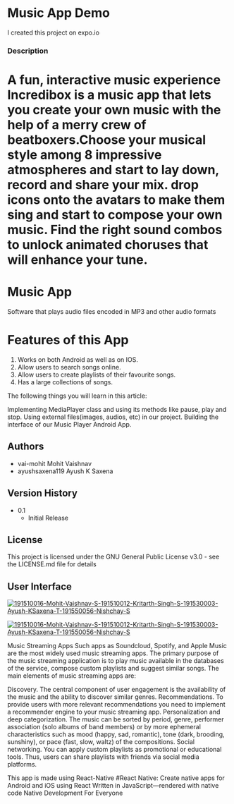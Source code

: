 
# Music App Demo
 I created this project on expo.io

### Description
A fun, interactive music experience
Incredibox is a music app that lets you create your own music with the help of a merry crew of beatboxers.Choose your musical style among 8 impressive atmospheres and start to lay down, record and share your mix.  drop icons onto the avatars to make them sing and start to compose your own music. Find the right sound combos to unlock animated choruses that will enhance your tune.
=======
# Music App 
Software that plays audio files encoded in MP3 and other audio formats

# Features of this App
1. Works on both Android as well as on IOS.
2. Allow users to search songs online.
3. Allow users to create playlists of their favourite songs. 
4. Has a large collections of songs. 
 
 
 The following things you will learn in this article:

Implementing MediaPlayer class and using its methods like pause, play and stop.
Using external files(images, audios, etc) in our project.
Building the interface of our Music Player Android App.

## Authors

* vai-mohit Mohit Vaishnav
* ayushsaxena119 Ayush K Saxena




## Version History


* 0.1
    * Initial Release

## License

This project is licensed under the GNU General Public License v3.0 - see the LICENSE.md file for details

## User Interface

<a href="https://ibb.co/2dx4fvx"><img src="https://i.ibb.co/2dx4fvx/191510016-Mohit-Vaishnav-S-191510012-Kritarth-Singh-S-191530003-Ayush-KSaxena-T-191550056-Nishchay-S.jpg" alt="191510016-Mohit-Vaishnav-S-191510012-Kritarth-Singh-S-191530003-Ayush-KSaxena-T-191550056-Nishchay-S" border="0"></a>

<a href="https://ibb.co/vqFyJjm"><img src="https://i.ibb.co/vqFyJjm/191510016-Mohit-Vaishnav-S-191510012-Kritarth-Singh-S-191530003-Ayush-KSaxena-T-191550056-Nishchay-S.jpg" alt="191510016-Mohit-Vaishnav-S-191510012-Kritarth-Singh-S-191530003-Ayush-KSaxena-T-191550056-Nishchay-S" border="0"></a>

Music Streaming Apps
Such apps as Soundcloud, Spotify, and Apple Music are the most widely used music streaming apps. The primary purpose of the music streaming application is to play music available in the databases of the service, compose custom playlists and suggest similar songs. The main elements of music streaming apps are:

Discovery. The central component of user engagement is the availability of the music and the ability to discover similar genres. 
Recommendations. To provide users with more relevant recommendations you need to implement a recommender engine to your music streaming app.
Personalization and deep categorization. The music can be sorted by period, genre, performer association (solo albums of band members) or by more ephemeral characteristics such as mood (happy, sad, romantic), tone (dark, brooding, sunshiny), or pace (fast, slow, waltz) of the compositions.
Social networking. You can apply custom playlists as promotional or educational tools. Thus, users can share playlists with friends via social media platforms.

This app is made using React-Native
#React Native:
Create native apps for Android and iOS using React
Written in JavaScript—rendered with native code
Native Development For Everyone



